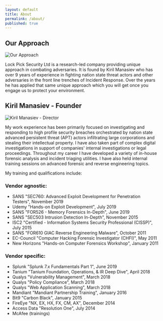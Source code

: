 ```yaml
---
layout: default
title: About
permalink: /about/
published: true
---
```


## Our Approach

![Our Approach]({{site.baseurl}}/working_environment-300x168.jpg)

Lock Pick Security Ltd is a research-led company providing unique approach in combating adversaries. It is found by Kiril Manasiev who has over 9 years of experience in fighting nation state threat actors and other adversaries in the front line trenches of Incident Response. Over the years he has applied that same unique approach which you will get once you engage us to protect your environment.




## Kiril Manasiev - Founder

![Kiril Manasiev - Director]({{site.baseurl}}/Kiril_Manasiev-294x300.jpg)


My work experience has been primarily focused on investigating and responding to high profile security breaches orchestrated by nation state advanced persistent threat (APT) actors infiltrating large corporations and stealing their intellectual property. I have also taken part of complex digital investigations in support of companies' internal investigations or legal proceedings. Throughout my career I have developed a variety of in-house forensic analysis and incident triaging utilities. I have also held internal training sessions on advanced forensic and reverse engineering topics.

My training and qualifications include:

### Vendor agnostic:

- SANS "SEC760: Advanced Exploit Development for Penetration Testers", November 2019
- Udemy "Hands-on Exploit Development", July 2019 
- SANS "FOR526 - Memory Forensics In-Depth", June 2019
- SANS "SEC503 Intrusion Detection In-Depth", November 2015
- ISC2 "Certified - Information Systems Security Professional (CISSP)", July 2015
- SANS "FOR610 GIAC Reverse Engineering Malware", October 2011
- EC-Council "Computer Hacking Forensic Investigator (CHFI)", May 2011
- New Horizons "Hands-on Computer Forensics Workshop", January 2011

### Vendor specific:

- Splunk "Splunk 7.x Fundamentals Part 1", June 2019
- Tanium "Tanium Foundation, Operations, & IR Deep Dive", April 2018
- Qualys "Vulnerability Management", March 2018
- Qualys "Policy Compliance", March 2018
- Qualys "Web Application Scanning", March 2018
- Mandiant "Mandiant Partnership Training", January 2016
- Bit9 "Carbon Black", January 2015
- FireEye "NX, EX, HX, FX, CM, AX", December 2014
- Access Data "Resolution One", July 2014
- McAfee (trainings)


